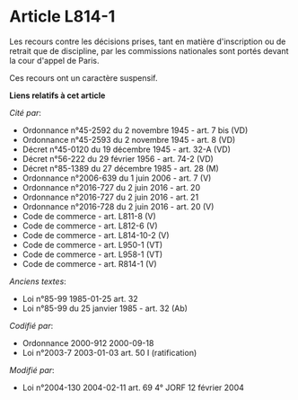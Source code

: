 # Article L814-1

Les recours contre les décisions prises, tant en matière d'inscription ou de retrait que de discipline, par les commissions
nationales sont portés devant la cour d'appel de Paris.

Ces recours ont un caractère suspensif.

**Liens relatifs à cet article**

_Cité par_:

  - Ordonnance n°45-2592 du 2 novembre 1945 - art. 7 bis (VD)
  - Ordonnance n°45-2593 du 2 novembre 1945 - art. 8 (VD)
  - Décret n°45-0120 du 19 décembre 1945 - art. 32-A (VD)
  - Décret n°56-222 du 29 février 1956 - art. 74-2 (VD)
  - Décret n°85-1389 du 27 décembre 1985 - art. 28 (M)
  - Ordonnance n°2006-639 du 1 juin 2006 - art. 7 (V)
  - Ordonnance n°2016-727 du 2 juin 2016 - art. 20
  - Ordonnance n°2016-727 du 2 juin 2016 - art. 21
  - Ordonnance n°2016-728 du 2 juin 2016 - art. 20 (V)
  - Code de commerce - art. L811-8 (V)
  - Code de commerce - art. L812-6 (V)
  - Code de commerce - art. L814-10-2 (V)
  - Code de commerce - art. L950-1 (VT)
  - Code de commerce - art. L958-1 (VT)
  - Code de commerce - art. R814-1 (V)

_Anciens textes_:

  - Loi n°85-99 1985-01-25 art. 32
  - Loi n°85-99 du 25 janvier 1985 - art. 32 (Ab)

_Codifié par_:

  - Ordonnance 2000-912 2000-09-18
  - Loi n°2003-7 2003-01-03 art. 50 I (ratification)

_Modifié par_:

  - Loi n°2004-130 2004-02-11 art. 69 4° JORF 12 février 2004
